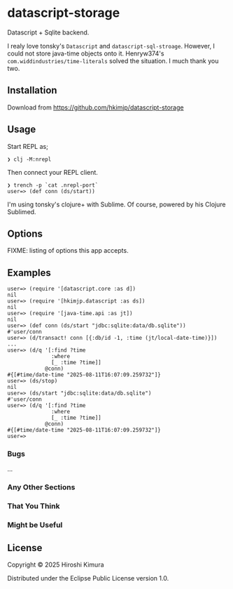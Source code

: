 # datascript-storage

Datascript + Sqlite backend.

I realy love tonsky's `Datascript` and `datascript-sql-stroage`.
However, I could not store java-time objects onto it.
Henryw374's `com.widdindustries/time-literals` solved the situation.
I much thank you two.

## Installation

Download from https://github.com/hkimjp/datascript-storage

## Usage

Start REPL as;

    ❯ clj -M:nrepl

Then connect your REPL client.

    ❯ trench -p `cat .nrepl-port`
    user=> (def conn (ds/start))

I'm using tonsky's clojure+ with Sublime.
Of course, powered by his Clojure Sublimed.

## Options

FIXME: listing of options this app accepts.

## Examples

    user=> (require '[datascript.core :as d])
    nil
    user=> (require '[hkimjp.datascript :as ds])
    nil
    user=> (require '[java-time.api :as jt])
    nil
    user=> (def conn (ds/start "jdbc:sqlite:data/db.sqlite"))
    #'user/conn
    user=> (d/transact! conn [{:db/id -1, :time (jt/local-date-time)}])
    ...
    user=> (d/q '[:find ?time
                  :where
                  [_ :time ?time]]
                @conn)
    #{[#time/date-time "2025-08-11T16:07:09.259732"]}
    user=> (ds/stop)
    nil
    user=> (ds/start "jdbc:sqlite:data/db.sqlite")
    #'user/conn
    user=> (d/q '[:find ?time
                  :where
                  [_ :time ?time]]
                @conn)
    #{[#time/date-time "2025-08-11T16:07:09.259732"]}
    user=>

### Bugs

...

### Any Other Sections
### That You Think
### Might be Useful

## License

Copyright © 2025 Hiroshi Kimura

Distributed under the Eclipse Public License version 1.0.

